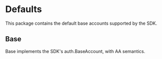 # Defaults

This package contains the default base accounts supported by the SDK.

## Base

Base implements the SDK's auth.BaseAccount, with AA semantics.